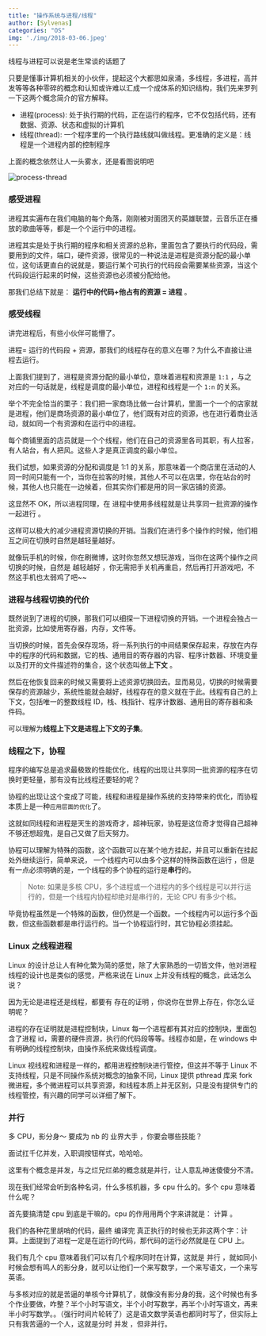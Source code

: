 ```yaml
---
title: "操作系统与进程/线程"
author: [Sylvenas]
categories: "OS"
img: './img/2018-03-06.jpeg'
---
```


线程与进程可以说是老生常谈的话题了

只要是懂事计算机相关的小伙伴，提起这个大都思如泉涌，多线程，多进程，高并发等等各种零碎的概念和认知或许难以汇成一个成体系的知识结构，我们先来罗列一下这两个概念简介的官方解释。

- 进程(process): 处于执行期的代码，正在运行的程序，它不仅包括代码，还有数据、资源、状态和虚拟的计算机
- 线程(thread): 一个程序里的一个执行路线就叫做线程。更准确的定义是：线程是一个进程内部的控制程序

上面的概念依然让人一头雾水，还是看图说明吧

![process-thread](https://p1.music.126.net/W-al34I5Gd1_axo9PqrnPQ==/109951164834384390.png)

### 感受进程
进程其实遍布在我们电脑的每个角落，刚刚被对面团灭的英雄联盟，云音乐正在播放的歌曲等等，都是一个个运行中的进程。

进程其实是处于执行期的程序和相关资源的总称，里面包含了要执行的代码段，需要用到的文件，端口，硬件资源，很常见的一种说法是进程是资源分配的最小单位，这句话更直白的说就是，要运行某个可执行的代码段会需要某些资源，当这个代码段运行起来的时候，这些资源也必须被分配给他。

那我们总结下就是： **运行中的代码+他占有的资源 = 进程** 。

### 感受线程
讲完进程后，有些小伙伴可能懵了。

进程= 运行的代码段 + 资源，那我们的线程存在的意义在哪？为什么不直接让进程去运行。

上面我们提到了，进程是资源分配的最小单位，意味着进程和资源是 `1:1` ，与之对应的一句话就是，线程是调度的最小单位，进程和线程是一个 `1:n` 的关系。

举个不完全恰当的栗子：我们把一家商场比做一台计算机，里面一个一个的店家就是进程，他们是商场资源的最小单位了，他们既有对应的资源，也在进行着商业活动，就如同一个有资源和在运行中的进程。

每个商铺里面的店员就是一个个线程，他们在自己的资源里各司其职，有人拉客，有人站台，有人把风。这些人才是真正调度的最小单位。

我们试想，如果资源的分配和调度是 1:1 的关系，那意味着一个商店里在活动的人同一时间只能有一个，当你在拉客的时候，其他人不可以在店里，你在站台的时候，其他人也只能在一边候着，但其实你们都是用的同一家店铺的资源。

这显然不 OK，所以进程同理，在 进程中使用多线程就是让共享同一批资源的操作一起进行 。

这样可以极大的减少进程资源切换的开销。当我们在进行多个操作的时候，他们相互之间在切换时自然是越轻量越好。

就像玩手机的时候，你在刷微博，这时你忽然又想玩游戏，当你在这两个操作之间切换的时候，自然是 越轻越好 ，你无需把手关机再重启，然后再打开游戏吧，不然这手机也太弱鸡了吧~~

### 进程与线程切换的代价

既然说到了进程的切换，那我们可以细探一下进程切换的开销。一个进程会独占一批资源，比如使用寄存器，内存，文件等。

当切换的时候，首先会保存现场，将一系列执行的中间结果保存起来，存放在内存中的程序的代码和数据，它的栈、通用目的寄存器的内容、程序计数器、环境变量以及打开的文件描述符的集合，这个状态叫做**上下文** 。

然后在他恢复回来的时候又需要将上述资源切换回去。显而易见，切换的时候需要保存的资源越少，系统性能就会越好，线程存在的意义就在于此。线程有自己的上下文，包括唯一的整数线程 ID，栈、栈指针、程序计数器、通用目的寄存器和条件码。

可以理解为**线程上下文是进程上下文的子集**。

### 线程之下，协程
程序的编写总是追求最极致的性能优化，线程的出现让共享同一批资源的程序在切换时更轻量，那有没有比线程还要轻的呢？

协程的出现让这个变成了可能，线程和进程是操作系统的支持带来的优化，而协程本质上是一种`应用层面的优化`了。

这就如同线程和进程是天生的游戏奇才，超神玩家，协程是这位奇才觉得自己超神不够还想超鬼，是自己又做了后天努力。

协程可以理解为特殊的函数，这个函数可以在某个地方挂起，并且可以重新在挂起处外继续运行，简单来说， 一个线程内可以由多个这样的特殊函数在运行 ，但是有一点必须明确的是，一个线程的多个协程的运行是**串行**的。

> Note: 如果是多核 CPU，多个进程或一个进程内的多个线程是可以并行运行的，但是一个线程内协程却绝对是串行的，无论 CPU 有多少个核。

毕竟协程虽然是一个特殊的函数，但仍然是一个函数。一个线程内可以运行多个函数，但这些函数都是串行运行的。当一个协程运行时，其它协程必须挂起。

### Linux 之线程进程
Linux 的设计总让人有种化繁为简的感觉，除了大家熟悉的一切皆文件，他对进程线程的设计也是类似的感觉，严格来说在 Linux 上并没有线程的概念，此话怎么说？

因为无论是进程还是线程，都要有 存在的证明 ，你说你在世界上存在，你怎么证明呢？

进程的存在证明就是进程控制块，Linux 每一个进程都有其对应的控制块，里面包含了进程 id，需要的硬件资源，执行的代码段等等。线程亦如是，在 windows 中有明确的线程控制块，由操作系统来做线程调度。

Linux 视线程和进程是一样的，都用进程控制块进行管控，但这并不等于 Linux 不支持线程，只是不同操作系统对概念的抽象不同，Linux 提供 pthread 库来 fork 微进程，多个微进程可以共享资源，和线程本质上并无区别，只是没有提供专门的线程管控，有兴趣的同学可以详细了解下。

### 并行
多 CPU，影分身～
要成为 nb 的 业界大手 ，你要会哪些技能？

面试扛千亿并发，入职调按钮样式，哈哈哈。

这里有个概念是并发，与之烂兄烂弟的概念就是并行，让人意乱神迷傻傻分不清。

现在我们经常会听到各种名词，什么多核机器，多 cpu 什么的。多个 cpu 意味着什么呢？

首先要搞清楚 cpu 到底是干嘛的。cpu 的作用用两个字来讲就是： 计算 。

我们的各种花里胡哨的代码，最终 编译完 真正执行的时候也无非这两个字：计算。上面提到了进程一定是在运行的代码，那代码的运行必然就是在 CPU 上。

我们有几个 cpu 意味着我们可以有几个程序同时在计算，这就是 并行 ，就如同小时候会想有鸣人的影分身，就可以让他们一个来写数学，一个来写语文，一个来写英语。

与多核对应的就是苦逼的单核今计算机了，就像没有影分身的我，这个时候也有多个作业要做，咋整？半个小时写语文，半个小时写数学，再半个小时写语文，再来半小时写数学。。（强行时间片轮转了）这是语文数学英语也都同时写了，但实际上只有我苦逼的一个人，这就是分时 并发 ，但非并行。
